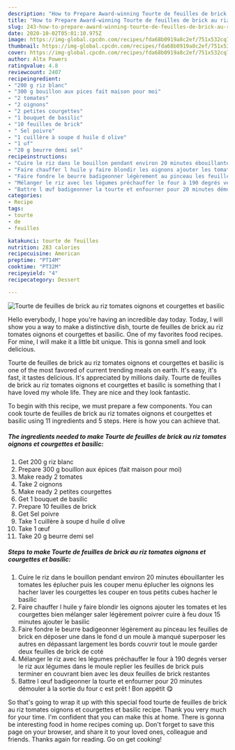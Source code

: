 ```yaml
---
description: "How to Prepare Award-winning Tourte de feuilles de brick au riz tomates oignons et courgettes et basilic"
title: "How to Prepare Award-winning Tourte de feuilles de brick au riz tomates oignons et courgettes et basilic"
slug: 243-how-to-prepare-award-winning-tourte-de-feuilles-de-brick-au-riz-tomates-oignons-et-courgettes-et-basilic
date: 2020-10-02T05:01:10.975Z
image: https://img-global.cpcdn.com/recipes/fda68b0919a8c2ef/751x532cq70/tourte-de-feuilles-de-brick-au-riz-tomates-oignons-et-courgettes-et-basilic-photo-principale-de-la-recette.jpg
thumbnail: https://img-global.cpcdn.com/recipes/fda68b0919a8c2ef/751x532cq70/tourte-de-feuilles-de-brick-au-riz-tomates-oignons-et-courgettes-et-basilic-photo-principale-de-la-recette.jpg
cover: https://img-global.cpcdn.com/recipes/fda68b0919a8c2ef/751x532cq70/tourte-de-feuilles-de-brick-au-riz-tomates-oignons-et-courgettes-et-basilic-photo-principale-de-la-recette.jpg
author: Alta Powers
ratingvalue: 4.8
reviewcount: 2407
recipeingredient:
- "200 g riz blanc"
- "300 g bouillon aux pices fait maison pour moi"
- "2 tomates"
- "2 oignons"
- "2 petites courgettes"
- "1 bouquet de basilic"
- "10 feuilles de brick"
- " Sel poivre"
- "1 cuillère à soupe d huile d olive"
- "1 uf"
- "20 g beurre demi sel"
recipeinstructions:
- "Cuire le riz dans le bouillon pendant environ 20 minutes ébouillanter les tomates les éplucher puis les couper menu éplucher les oignons les hacher laver les courgettes les couper en tous petits cubes hacher le basilic"
- "Faire chauffer l huile y faire blondir les oignons ajouter les tomates et les courgettes bien mélanger saler légèrement poivrer cuire à feu doux 15 minutes ajouter le basilic"
- "Faire fondre le beurre badigeonner légèrement au pinceau les feuilles de brick en déposer une dans le fond d un moule à manqué superposer les autres en dépassant largement les bords couvrir tout le moule garder deux feuilles de brick de coté"
- "Mélanger le riz avec les légumes préchauffer le four à 190 degrés verser le riz aux légumes dans le moule replier les feuilles de brick puis terminer en couvrant bien avec les deux feuilles de brick restantes"
- "Battre l œuf badigeonner la tourte et enfourner pour 20 minutes démouler à la sortie du four c est prêt ! Bon appétit 😋"
categories:
- Recipe
tags:
- tourte
- de
- feuilles

katakunci: tourte de feuilles 
nutrition: 283 calories
recipecuisine: American
preptime: "PT14M"
cooktime: "PT32M"
recipeyield: "4"
recipecategory: Dessert

---
```



![Tourte de feuilles de brick au riz tomates oignons et courgettes et basilic](https://img-global.cpcdn.com/recipes/fda68b0919a8c2ef/751x532cq70/tourte-de-feuilles-de-brick-au-riz-tomates-oignons-et-courgettes-et-basilic-photo-principale-de-la-recette.jpg)

Hello everybody, I hope you're having an incredible day today. Today, I will show you a way to make a distinctive dish, tourte de feuilles de brick au riz tomates oignons et courgettes et basilic. One of my favorites food recipes. For mine, I will make it a little bit unique. This is gonna smell and look delicious.

Tourte de feuilles de brick au riz tomates oignons et courgettes et basilic is one of the most favored of current trending meals on earth. It's easy, it's fast, it tastes delicious. It's appreciated by millions daily. Tourte de feuilles de brick au riz tomates oignons et courgettes et basilic is something that I have loved my whole life. They are nice and they look fantastic.




To begin with this recipe, we must prepare a few components. You can cook tourte de feuilles de brick au riz tomates oignons et courgettes et basilic using 11 ingredients and 5 steps. Here is how you can achieve that.

<!--inarticleads1-->

##### The ingredients needed to make Tourte de feuilles de brick au riz tomates oignons et courgettes et basilic:

1. Get 200 g riz blanc
1. Prepare 300 g bouillon aux épices (fait maison pour moi)
1. Make ready 2 tomates
1. Take 2 oignons
1. Make ready 2 petites courgettes
1. Get 1 bouquet de basilic
1. Prepare 10 feuilles de brick
1. Get  Sel poivre
1. Take 1 cuillère à soupe d huile d olive
1. Take 1 œuf
1. Take 20 g beurre demi sel




<!--inarticleads2-->

##### Steps to make Tourte de feuilles de brick au riz tomates oignons et courgettes et basilic:

1. Cuire le riz dans le bouillon pendant environ 20 minutes ébouillanter les tomates les éplucher puis les couper menu éplucher les oignons les hacher laver les courgettes les couper en tous petits cubes hacher le basilic
1. Faire chauffer l huile y faire blondir les oignons ajouter les tomates et les courgettes bien mélanger saler légèrement poivrer cuire à feu doux 15 minutes ajouter le basilic
1. Faire fondre le beurre badigeonner légèrement au pinceau les feuilles de brick en déposer une dans le fond d un moule à manqué superposer les autres en dépassant largement les bords couvrir tout le moule garder deux feuilles de brick de coté
1. Mélanger le riz avec les légumes préchauffer le four à 190 degrés verser le riz aux légumes dans le moule replier les feuilles de brick puis terminer en couvrant bien avec les deux feuilles de brick restantes
1. Battre l œuf badigeonner la tourte et enfourner pour 20 minutes démouler à la sortie du four c est prêt ! Bon appétit 😋




So that's going to wrap it up with this special food tourte de feuilles de brick au riz tomates oignons et courgettes et basilic recipe. Thank you very much for your time. I'm confident that you can make this at home. There is gonna be interesting food in home recipes coming up. Don't forget to save this page on your browser, and share it to your loved ones, colleague and friends. Thanks again for reading. Go on get cooking!
